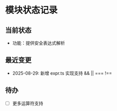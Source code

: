 # 模块状态记录

## 当前状态
- 功能：提供安全表达式解析

## 最近变更
- 2025-08-29: 新增 expr.ts 实现支持 && || === !==

## 待办
- [ ] 更多运算符支持

